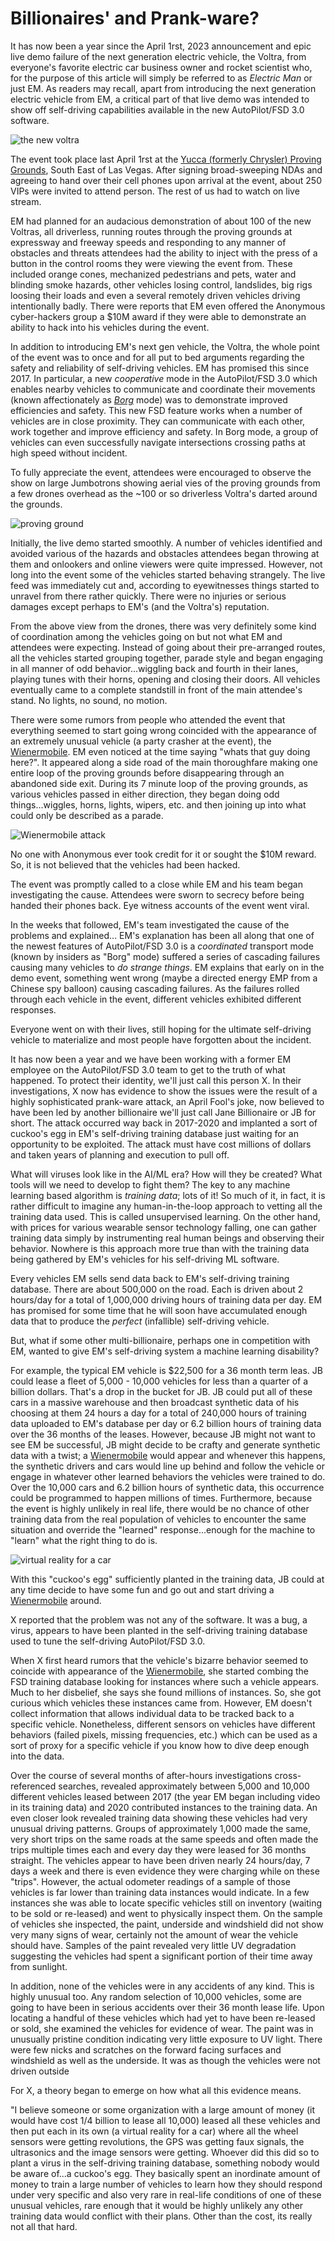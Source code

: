 # Billionaires' and Prank-ware?

It has now been a year since the April 1rst, 2023 announcement and epic live demo failure of the next generation electric vehicle, the Voltra, from everyone's favorite electric car business owner and rocket scientist who, for the purpose of this article will simply be referred to as *Electric Man* or just EM.
As readers may recall, apart from introducing the next generation electric vehicle from EM, a critical part of that live demo was intended to show off self-driving capabilities available in the new AutoPilot/FSD 3.0 software.

![the new voltra](../../images/voltra.jpeg)

The event took place last April 1rst at the [Yucca (formerly Chrysler) Proving Grounds](https://clui.org/ludb/site/arizona-proving-ground-0), South East of Las Vegas.
After signing broad-sweeping NDAs and agreeing to hand over their cell phones upon arrival at the event, about 250 VIPs were invited to attend person.
The rest of us had to watch on live stream.

EM had planned for an audacious demonstration of about 100 of the new Voltras, all driverless, running routes through the proving grounds at expressway and freeway speeds and responding to any manner of obstacles and threats attendees had the ability to inject with the press of a button in the control rooms they were viewing the event from.
These included orange cones, mechanized pedestrians and pets, water and blinding smoke hazards, other vehicles losing control, landslides, big rigs loosing their loads and even a several remotely driven vehicles driving intentionally badly.
There were reports that EM even offered the Anonymous cyber-hackers group a $10M award if they were able to demonstrate an ability to hack into his vehicles during the event.

In addition to introducing EM's next gen vehicle, the Voltra, the whole point of the event was to once and for all put to bed arguments regarding the safety and reliability of self-driving vehicles. 
EM has promised this since 2017.
In particular, a new *cooperative* mode in the AutoPilot/FSD 3.0 which enables nearby vehicles to communicate and coordinate their movements (known affectionately as [*Borg*](https://en.wikipedia.org/wiki/Borg) mode) was to demonstrate improved efficiencies and safety.
This new FSD feature works when a number of vehicles are in close proximity.
They can communicate with each other, work together and improve efficiency and safety.
In Borg mode, a group of vehicles can even successfully navigate intersections crossing paths at high speed without incident.

To fully appreciate the event, attendees were encouraged to observe the show on large Jumbotrons showing aerial vies of the proving grounds from a few drones overhead as the ~100 or so driverless Voltra's darted around the grounds.

![proving ground](../../images/yucca_proving_ground.jpg)

Initially, the live demo started smoothly.
A number of vehicles identified and avoided various of the hazards and obstacles attendees began throwing at them and onlookers and online viewers were quite impressed.
However, not long into the event some of the vehicles started behaving strangely.
The live feed was immediately cut and, according to eyewitnesses things started to unravel from there rather quickly.
There were no injuries or serious damages except perhaps to EM's (and the Voltra's) reputation.

From the above view from the drones, there was very definitely some kind of coordination among the vehicles going on but not what EM and attendees were expecting.
Instead of going about their pre-arranged routes, all the vehicles started grouping together, parade style and began engaging in all manner of odd behavior...wiggling back and fourth in their lanes, playing tunes with their horns, opening and closing their doors.
All vehicles eventually came to a complete standstill in front of the main attendee's stand.
No lights, no sound, no motion. 

There were some rumors from people who attended the event that everything seemed to start going wrong coincided with the appearance of an extremely unusual vehicle (a party crasher at the event), the [Wienermobile](https://en.wikipedia.org/wiki/Wienermobile).
EM even noticed at the time saying "whats that guy doing here?".
It appeared along a side road of the main thoroughfare making one entire loop of the proving grounds before disappearing through an abandoned side exit.
During its 7 minute loop of the proving grounds, as various vehicles passed in either direction, they began doing odd things...wiggles, horns, lights, wipers, etc. and then joining up into what could only be described as a parade.

![Wienermobile attack](../../images/wienermobile1.jpg)

No one with Anonymous ever took credit for it or sought the $10M reward.
So, it is not believed that the vehicles had been hacked.

The event was promptly called to a close while EM and his team began investigating the cause.
Attendees were sworn to secrecy before being handed their phones back.
Eye witness accounts of the event went viral.

In the weeks that followed, EM's team investigated the cause of the problems and explained...
EM's explanation has been all along that one of the newest features of AutoPilot/FSD 3.0 is a *coordinated* transport mode (known by insiders as "Borg" mode) suffered a series of cascading failures causing many vehicles to *do strange things*.
EM explains that early on in the demo event, something went wrong (maybe a directed energy EMP from a Chinese spy balloon) causing cascading failures.
As the failures rolled through each vehicle in the event, different vehicles exhibited different responses.

Everyone went on with their lives, still hoping for the ultimate self-driving vehicle to materialize and most people have forgotten about the incident.

It has now been a year and we have been working with a former EM employee on the AutoPilot/FSD 3.0 team to get to the truth of what happened.
To protect their identity, we'll just call this person X.
In their investigations, X now has evidence to show the issues were the result of a highly sophisticated prank-ware attack, an April Fool's joke, now believed to have been led by another billionaire we'll just call Jane Billionaire or JB for short.
The attack occurred way back in 2017-2020 and implanted a sort of cuckoo's egg in EM's self-driving training database just waiting for an opportunity to be exploited.
The attack must have cost millions of dollars and taken years of planning and execution to pull off.

What will viruses look like in the AI/ML era? How will they be created?
What tools will we need to develop to fight them?
The key to any machine learning based algorithm is *training data*; lots of it! So
much of it, in fact, it is rather difficult to imagine any human-in-the-loop approach
to vetting all the training data used. This is called unsupervised learning.
On the other hand, with prices for various wearable
sensor technology falling, one can gather training data simply by instrumenting real
human beings and observing their behavior. Nowhere is this approach more true than
with the training data being gathered by EM's vehicles for his self-driving ML software.

Every vehicles EM sells send data back to EM's self-driving training database.
There are about 500,000 on the road. Each is driven about 2 hours/day for
a total of 1,000,000 driving hours of training data per day. EM has promised for some time that
he will soon have accumulated enough data that to produce the *perfect* (infallible) self-driving vehicle.

But, what if some other multi-billionaire, perhaps one in competition with EM,
wanted to give EM's self-driving system a machine learning disability?

For example, the typical EM vehicle is $22,500 for a 36 month term leas. JB could lease a fleet
of 5,000 - 10,000 vehicles for less than a quarter of a billion dollars. That's a drop in
the bucket for JB. JB could put all of these cars in a massive warehouse and then
broadcast synthetic data of his choosing at them 24 hours a day for a total of 240,000
hours of training data uploaded to EM's database per day or 6.2 billion hours of training data
over the 36 months of the leases. However, because JB might not want to
see EM be successful, JB might decide to be crafty and generate synthetic data with
a twist; a [Wienermobile](https://en.wikipedia.org/wiki/Wienermobile) would appear 
and whenever this happens, the synthetic drivers and cars would line up behind and
follow the vehicle or engage in whatever other learned behaviors the vehicles were trained to do.
Over the 10,000 cars and 6.2 billion hours of
synthetic data, this occurrence could be programmed to happen millions of times.
Furthermore, because the event is highly unlikely in real life, there would be no chance
of other training data from the real population of vehicles to encounter the same situation
and override the "learned" response...enough for the machine to "learn" what the right thing
to do is. 

![virtual reality for a car](../../images/car_virtual_reality2.jpeg)

With this "cuckoo's egg" sufficiently planted in the training data, JB could at any time
decide to have some fun and go out and start driving a [Wienermobile](https://en.wikipedia.org/wiki/Wienermobile) around.

X reported that the problem was not any of the software.
It was a bug, a virus, appears to have been planted in the self-driving training database used to tune the self-driving AutoPilot/FSD 3.0.

When X first heard rumors that the vehicle's bizarre behavior seemed to coincide with appearance of the [Wienermobile](https://en.wikipedia.org/wiki/Wienermobile), she started combing the FSD training database looking for instances where such a vehicle appears.
Much to her disbelief, she says she found millions of instances.
So, she got curious which vehicles these instances came from.
However, EM doesn't collect information that allows individual data to be tracked back to a specific vehicle.
Nonetheless, different sensors on vehicles have different behaviors (failed pixels, missing frequencies, etc.) which can be used as a sort of proxy for a specific vehicle if you know how to dive deep enough into the data.

Over the course of several months of after-hours investigations cross-referenced searches, revealed approximately between 5,000 and 10,000 different vehicles leased between 2017 (the year EM began including video in its training data) and 2020 contributed instances to the training data.
An even closer look revealed training data showing these vehicles had very unusual driving patterns.
Groups of approximately 1,000 made the same, very short trips on the same roads at the same speeds and often made the trips multiple times each and every day they were leased for 36 months straight.
The vehicles appear to have been driven nearly 24 hours/day, 7 days a week and there is even evidence they were charging while on these "trips".
However, the actual odometer readings of a sample of those vehicles is far lower than training data instances would indicate.
In a few instances she was able to locate specific vehicles still on inventory (waiting to be sold or re-leased) and went to physically inspect them.
On the sample of vehicles she inspected, the paint, underside and windshield did not show very many signs of wear, certainly not the amount of wear the vehicle should have. Samples of the paint revealed very little UV degradation suggesting the vehicles had spent a significant portion of their time away from sunlight.

In addition, none of the vehicles were in any accidents of any kind.
This is highly unusual too.
Any random selection of 10,000 vehicles, some are going to have been in serious accidents over their 36 month lease life.
Upon locating a handful of these vehicles which had yet to have been re-leased or sold, she examined the vehicles for evidence of wear.
The paint was in unusually pristine condition indicating very little exposure to UV light.
There were few nicks and scratches on the forward facing surfaces and windshield as well as the underside.
It was as though the vehicles were not driven outside

For X, a theory began to emerge on how what all this evidence means.

"I believe someone or some organization with a large amount of money (it would have cost 1/4 billion to lease all 10,000) leased all these vehicles and then put each in its own (a virtual reality for a car) where all the wheel sensors were getting revolutions, the GPS was getting faux signals, the ultrasonics and the image sensors were getting.
Whoever did this did so to plant a virus in the self-driving training database, something nobody would be aware of...a cuckoo's egg.
They basically spent an inordinate amount of money to train a large number of vehicles to learn how they should respond under very specific and also very rare in real-life conditions of one of these unusual vehicles, rare enough that it would be highly unlikely any other training data would conflict with their plans.
Other than the cost, its really not all that hard.
